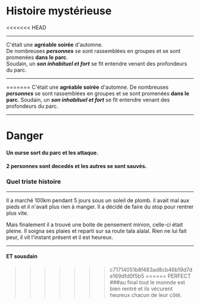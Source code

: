 

# Histoire mystérieuse
<<<<<<< HEAD
___
C'était une **agréable soirée** d'automne.   
De nombreuses ***personnes*** se sont rassemblées en groupes et se sont promenées __dans le parc__.    
Soudain, un ***son inhabituel et fort*** se fit entendre venant des profondeurs du parc.     
____
=======
C'était une **agréable soirée** d'automne. 
De nombreuses ***personnes*** se sont rassemblées en groupes et se sont promenées __dans le parc__. 
Soudain, un ***son inhabituel et fort*** se fit entendre venant des profondeurs du parc.
____
# Danger
#### Un ourse sort du parc et les attaque.
#### 2 personnes sont decedés et les autres se sont sauvés.
### Quel triste histoire 
_____
Il a marché 100km pendant 5 jours sous un soleil de plomb. il avait mal aux pieds et il n'avait plus rien à manger. Il a décidé de faire du stop pour rentrer plus vite.


Mais finalement il a trouvé une boite de pensement minion, celle-ci était pleine. Il soigna ses plaies et reparti sur sa route tala alalal. Rien ne lui fait peur, il vit l'instant présent et il est heureux.
____
#### ET sousdain
>>>>>>> c71714051b8f483ad8cb46b19d7de169dfd0f5b5
======
PERFECT
###au final tout le monnde est bien rentré et ils vécurent heureux chacun de leur côté. 

